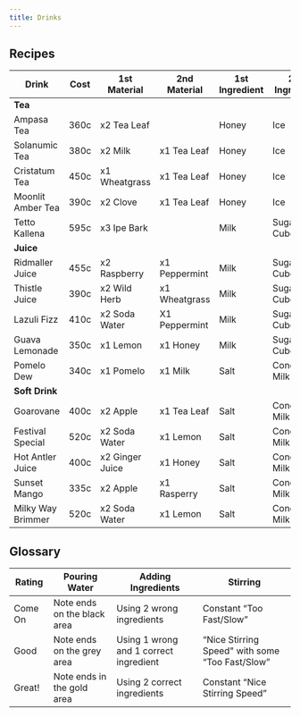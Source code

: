 ```yaml
---
title: Drinks
---
```


## Recipes

| Drink             | Cost | 1st Material    | 2nd Material  | 1st Ingredient | 2nd Ingredient |
|-------------------|------|-----------------|---------------|----------------|----------------|
| **Tea**                                                                                  |||||
| Ampasa Tea        | 360c | x2 Tea Leaf     |               | Honey          | Ice            |
| Solanumic Tea     | 380c | x2 Milk         | x1 Tea Leaf   | Honey          | Ice            |
| Cristatum Tea     | 450c | x1 Wheatgrass   | x1 Tea Leaf   | Honey          | Ice            |
| Moonlit Amber Tea | 390c | x2 Clove        | x1 Tea Leaf   | Honey          | Ice            |
| Tetto Kallena     | 595c | x3 Ipe Bark     |               | Milk           | Sugar Cubes    |
| **Juice**                                                                                |||||
| Ridmaller Juice   | 455c | x2 Raspberry    | x1 Peppermint | Milk           | Sugar Cubes    |
| Thistle Juice     | 390c | x2 Wild Herb    | x1 Wheatgrass | Milk           | Sugar Cubes    |
| Lazuli Fizz       | 410c | x2 Soda Water   | X1 Peppermint | Milk           | Sugar Cubes    |
| Guava Lemonade    | 350c | x1 Lemon        | x1 Honey      | Milk           | Sugar Cubes    |
| Pomelo Dew        | 340c | x1 Pomelo       | x1 Milk       | Salt           | Condensed Milk |
| **Soft Drink**                                                                           |||||
| Goarovane         | 400c | x2 Apple        | x1 Tea Leaf   | Salt           | Condensed Milk |
| Festival Special  | 520c | x2 Soda Water   | x1 Lemon      | Salt           | Condensed Milk |
| Hot Antler Juice  | 400c | x2 Ginger Juice | x1 Honey      | Salt           | Condensed Milk |
| Sunset Mango      | 335c | x2 Apple        | x1 Rasperry   | Salt           | Condensed Milk |
| Milky Way Brimmer | 520c | x2 Soda Water   | x1 Lemon      | Salt           | Condensed Milk |

## Glossary

| Rating  | Pouring Water               | Adding Ingredients                           | Stirring                                        |
|---------|-----------------------------|----------------------------------------------|-------------------------------------------------|
| Come On | Note ends on the black area | Using 2 wrong ingredients                    | Constant “Too Fast/Slow”                        |
| Good    | Note ends on the grey area  | Using 1 wrong and 1 correct ingredient       | “Nice Stirring Speed" with some “Too Fast/Slow” |
| Great!  | Note ends in the gold area  | Using 2 correct ingredients                  | Constant “Nice Stirring Speed”                  |
